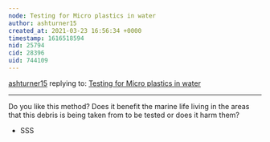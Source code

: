 ```yaml
---
node: Testing for Micro plastics in water 
author: ashturner15
created_at: 2021-03-23 16:56:34 +0000
timestamp: 1616518594
nid: 25794
cid: 28396
uid: 744109
---
```




[ashturner15](../profile/ashturner15) replying to: [Testing for Micro plastics in water ](../notes/GIA/02-24-2021/testing-for-micro-plastics-in-water)

----
Do you like this method? Does it benefit the marine life living in the areas that this debris is being taken from to be tested or does it harm them?
- SSS 

